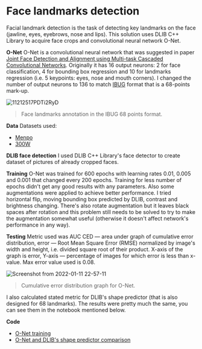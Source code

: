 # Face landmarks detection
Facial landmark detection is the task of detecting key landmarks on the face (jawline, eyes, eyebrows, nose and lips). This solution uses DLIB C++ Library to acquire face crops and convolutional neural network O-Net.

**O-Net**
O-Net is a convolutional neural network that was suggested in paper [Joint Face Detection and Alignment using Multi-task Cascaded Convolutional Networks](https://arxiv.org/pdf/1604.02878.pdf). Originally it has 16 output neurons: 2 for face classification, 4 for bounding box regression and 10 for landmarks regression (i.e. 5 keypoints: eyes, nose and mouth corners). I changed the number of output neurons to 136 to match [IBUG](https://ibug.doc.ic.ac.uk/resources/300-W/) format that is a 68-points mark-up.

![11212517PDTi2RyD](https://user-images.githubusercontent.com/65346868/149015994-4f887f36-4f2a-44da-aee4-310886197cb7.jpg)
> Face landmarks annotation in the IBUG 68 points format.

**Data**
Datasets used:
- [Menpo](https://ibug.doc.ic.ac.uk/resources/2nd-facial-landmark-tracking-competition-menpo-ben/)
- [300W](https://ibug.doc.ic.ac.uk/resources/300-W/)

**DLIB face detection**
I used DLIB C++ Library's face detector to create dataset of pictures of already cropped faces.

**Training**
O-Net was trained for 600 epochs with learning rates 0.01, 0.005 and 0.001 that changed every 200 epochs. Training for less number of epochs didn't get any good results with any parameters. Also some augmentations were applied to achieve better performance. I tried horizontal flip, moving bounding box predicted by DLIB, contrast and brightness changing. There's also rotate augmentation but it leaves black spaces after rotation and this problem still needs to be solved to try to make the augmentation somewhat useful (otherwise it doesn't affect network's performance in any way).

**Testing**
Metric used was AUC CED — area under graph of cumulative error distribution, error — Root Mean Square Error (RMSE) normalized by image's width and height, i.e. divided square root of their product. X-axis of the graph is error, Y-axis — percentage of images for which error is less than x-value. Max error value used is 0.08.

![Screenshot from 2022-01-11 22-57-11](https://user-images.githubusercontent.com/65346868/149019848-a1bbaf38-a798-459c-bc28-353fcfcf737c.png)
> Cumulative error distribution graph for O-Net.

I also calculated stated metric for DLIB's shape predictor (that is also designed for 68 landmarks). The results were pretty much the same, you can see them in the notebook mentioned below.

**Code**
- [O-Net training](https://www.kaggle.com/alenakokorina/face-landmarks-o-net-training/)
- [O-Net and DLIB's shape predictor comparison](https://www.kaggle.com/alenakokorina/face-landmarks-dlib-vs-o-net-testing)



